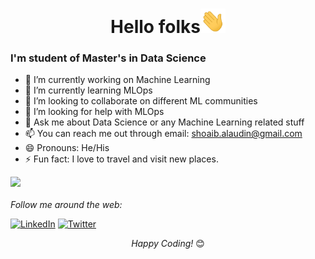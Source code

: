 <div align="center">
<h1> Hello folks<img src="https://github.com/ABSphreak/ABSphreak/blob/master/gifs/Hi.gif" width="40px"></h1>
</div>

<h3 align="left"> I'm student of Master's in Data Science</h3> </img>

- 🔭 I’m currently working on Machine Learning
- 🌱 I’m currently learning MLOps
- 👯 I’m looking to collaborate on different ML communities
- 🤔 I’m looking for help with MLOps
- 💬 Ask me about Data Science or any Machine Learning related stuff
- 📫 You can reach me out through email:  <a href="mailto:shoaib.alaudin@gmail.com" target="_blank"> shoaib.alaudin@gmail.com </a>
- 😄 Pronouns: He/His
- ⚡ Fun fact: I love to travel and visit new places.

<!-- <img src="https://img.shields.io/badge/Email-%23E4405F.svg?&logo=gmail&logoColor=white" alt="Gmail"> -->

<div>
<img src="https://github-readme-stats.vercel.app/api?username=Shoaib-Alauudin&theme=yeblu&show_icons=true">
</div>
<br> 

<div>
<i>Follow me around the web:</i><br>

<a href="https://www.linkedin.com/in/shoaib-alauddin/" target="_blank"><img src="https://img.shields.io/badge/LinkedIn-%230077B5.svg?&style=flat-square&logo=linkedin&logoColor=white" alt="LinkedIn"></a>
<a href="https://twitter.com/ShoaibAlaudin" target="_blank"><img src="https://img.shields.io/badge/Twitter-%23E4405F.svg?&style=flat-square&logo=twitter&logoColor=white" alt="Twitter"></a>
</div>  
 
<div align="center">
 <i>Happy Coding!</i> 😊
</div>
